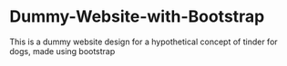 # Dummy-Website-with-Bootstrap
This is a dummy website design for a hypothetical concept of tinder for dogs, made using bootstrap
